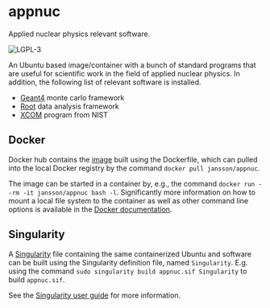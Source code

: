 # appnuc
Applied nuclear physics relevant software.

![LGPL-3](https://www.gnu.org/graphics/lgplv3-with-text-154x68.png)

An Ubuntu based image/container with a bunch of standard programs that are useful for scientific work in the field of applied nuclear physics. In addition, the following list of relevant software is installed.

* [Geant4](https://geant4.web.cern.ch/) monte carlo framework
* [Root](https://root.cern.ch/) data analysis framework
* [XCOM](https://dx.doi.org/10.18434/T48G6X) program from NIST

## Docker
Docker hub contains the [image](https://hub.docker.com/r/jansson/appnuc) built using the Dockerfile, which can pulled into the local Docker registry by the command `docker pull jansson/appnuc`.

The image can be started in a container by, e.g., the command `docker run --rm -it jansson/appnuc bash -l`. Significantly more information on how to mount a local file system to the container as well as other command line options is available in the [Docker documentation](https://docs.docker.com/engine/reference/commandline/cli/).

## Singularity
A [Singularity](https://sylabs.io/) file containing the same containerized Ubuntu and software can be built using the Singularity definition file, named `Singularity`. E.g. using the command `sudo singularity build appnuc.sif Singularity` to build `appnuc.sif`.

See the [Singularity user guide](https://sylabs.io/guides/latest/user-guide/) for more information.
